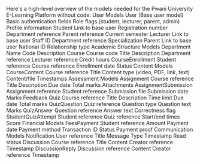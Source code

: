 Here's a high-level overview of the models needed for the Pwani University E-Learning Platform without code:
User Models
User (Base user model)
Basic authentication fields
Role flags (student, lecturer, parent, admin)
Profile information
Student
Link to base user
Registration number
Department reference
Parent reference
Current semester
Lecturer
Link to base user
Staff ID
Department reference
Specialization
Parent
Link to base user
National ID
Relationship type
Academic Structure Models
Department
Name
Code
Description
Course
Course code
Title
Description
Department reference
Lecturer reference
Credit hours
CourseEnrollment
Student reference
Course reference
Enrollment date
Status
Content Models
CourseContent
Course reference
Title
Content type (video, PDF, link, text)
Content/file
Timestamps
Assessment Models
Assignment
Course reference
Title
Description
Due date
Total marks
Attachments
AssignmentSubmission
Assignment reference
Student reference
Submission file
Submission date
Marks
Feedback
Quiz
Course reference
Title
Description
Time limit
Due date
Total marks
QuizQuestion
Quiz reference
Question type
Question text
Marks
QuizAnswer
Question reference
Answer text
Correctness flag
StudentQuizAttempt
Student reference
Quiz reference
Start/end times
Score
Financial Models
FeesPayment
Student reference
Amount
Payment date
Payment method
Transaction ID
Status
Payment proof
Communication Models
Notification
User reference
Title
Message
Type
Timestamp
Read status
Discussion
Course reference
Title
Content
Creator reference
Timestamp
DiscussionReply
Discussion reference
Content
Creator reference
Timestamp